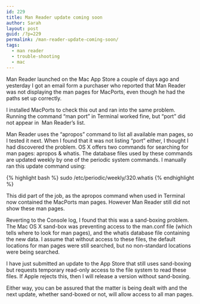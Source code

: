 ```yaml
---
id: 229
title: Man Reader update coming soon
author: Sarah
layout: post
guid: /?p=229
permalink: /man-reader-update-coming-soon/
tags:
  - man reader
  - trouble-shooting
  - mac
---
```

Man Reader launched on the Mac App Store a couple of days ago and yesterday I got an email form a purchaser who reported that Man Reader was not displaying the man pages for MacPorts, even though he had the paths set up correctly.

I installed MacPorts to check this out and ran into the same problem. Running the command &#8220;man port&#8221; in Terminal worked fine, but &#8220;port&#8221; did not appear in  Man Reader&#8217;s list.

Man Reader uses the &#8220;apropos&#8221; command to list all available man pages, so I tested it next. When I found that it was not listing &#8220;port&#8221; either, I thought I had discovered the problem. OS X offers two commands for searching for man pages: apropos & whatis. The database files used by these commands are updated weekly by one of the periodic system commands. I manually ran this update command using:

{% highlight bash %}
sudo /etc/periodic/weekly/320.whatis
{% endhighlight %}

This did part of the job, as the apropos command when used in Terminal now contained the MacPorts man pages. However Man Reader still did not show these man pages.

Reverting to the Console log, I found that this was a sand-boxing problem. The Mac OS X sand-box was preventing access to the man.conf file (which tells where to look for man pages), and the whatis database file containing the new data. I assume that without access to these files, the default locations for man pages were still searched, but no non-standard locations were being searched.

I have just submitted an update to the App Store that still uses sand-boxing but requests temporary read-only access to the file system to read these files. If Apple rejects this, then I will release a version without sand-boxing.

Either way, you can be assured that the matter is being dealt with and the next update, whether sand-boxed or not, will allow access to all man pages.